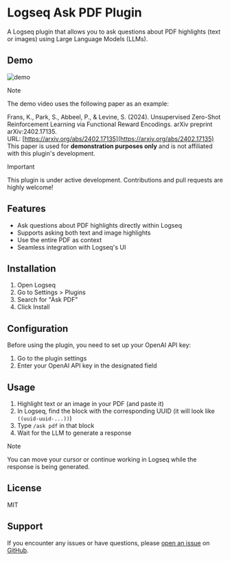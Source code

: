 # Logseq Ask PDF Plugin

A Logseq plugin that allows you to ask questions about PDF highlights (text or images) using Large Language Models (LLMs).

## Demo

![demo](demo.gif)

> [!Note]  
> The demo video uses the following paper as an example:  
>   
> Frans, K., Park, S., Abbeel, P., & Levine, S. (2024). Unsupervised Zero-Shot Reinforcement Learning via Functional Reward Encodings. arXiv preprint arXiv:2402.17135.  
> URL: [https://arxiv.org/abs/2402.17135](https://arxiv.org/abs/2402.17135)  
> This paper is used for **demonstration purposes only** and is not affiliated with this plugin's development.

> [!Important]  
> This plugin is under active development. Contributions and pull requests are highly welcome!

## Features

- Ask questions about PDF highlights directly within Logseq
- Supports asking both text and image highlights
- Use the entire PDF as context
- Seamless integration with Logseq's UI

## Installation

1. Open Logseq
2. Go to Settings > Plugins
3. Search for "Ask PDF"
4. Click Install

## Configuration

Before using the plugin, you need to set up your OpenAI API key:

1. Go to the plugin settings
2. Enter your OpenAI API key in the designated field

## Usage

1. Highlight text or an image in your PDF (and paste it)
2. In Logseq, find the block with the corresponding UUID (it will look like `((uuid-uuid-...))`)
3. Type `/ask pdf` in that block
4. Wait for the LLM to generate a response

> [!Note]
> You can move your cursor or continue working in Logseq while the response is being generated.

## License

MIT

## Support

If you encounter any issues or have questions, please [open an issue](https://github.com/hi-jin/logseq-ask-pdf/issues) on [GitHub](https://github.com/hi-jin/logseq-ask-pdf).

